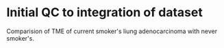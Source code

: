 # Initial QC to integration of dataset
Comparision of TME of current smoker's liung adenocarcinoma with never smoker's.
